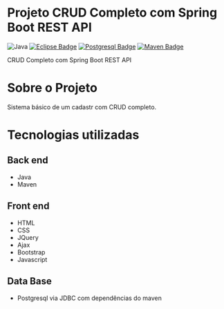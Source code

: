 # Projeto CRUD Completo com Spring Boot REST API
![Java](https://img.shields.io/badge/Java-%23ED8B00.svg??style=for-the-badge&logo=openjdk&logoColor=white)
[![Eclipse Badge](https://badgen.net/badge/icon/eclipse?icon=eclipse&label)]()
[![Postgresql Badge](https://badgen.net/badge/icon/postgresql?icon=postgresql&label)]()
[![Maven Badge](https://badgen.net/badge/icon/maven?icon=maven&label)]()

CRUD Completo com Spring Boot REST API

# Sobre o Projeto
Sistema básico de um cadastr com CRUD completo.

# Tecnologias utilizadas

## Back end
- Java
- Maven
 
## Front end
- HTML 
- CSS 
- JQuery
- Ajax
- Bootstrap
- Javascript

## Data Base
- Postgresql via JDBC com dependências do maven
